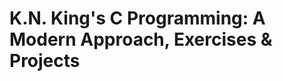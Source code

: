 K.N. King's C Programming: A Modern Approach, Exercises & Projects 
===================================================================
